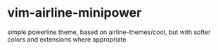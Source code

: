 # vim-airline-minipower

simple powerline theme, based on airline-themes/cool, but with softer colors and extensions where appropriate
